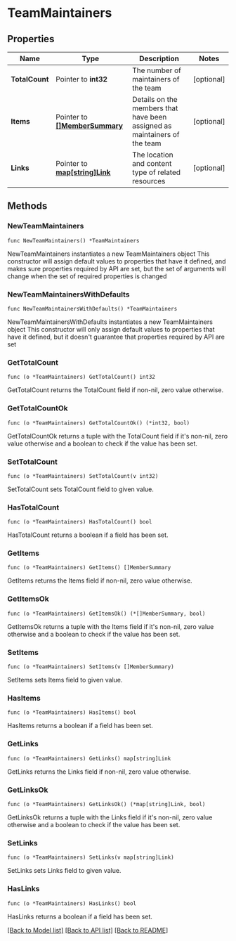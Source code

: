 # TeamMaintainers

## Properties

Name | Type | Description | Notes
------------ | ------------- | ------------- | -------------
**TotalCount** | Pointer to **int32** | The number of maintainers of the team | [optional] 
**Items** | Pointer to [**[]MemberSummary**](MemberSummary.md) | Details on the members that have been assigned as maintainers of the team | [optional] 
**Links** | Pointer to [**map[string]Link**](Link.md) | The location and content type of related resources | [optional] 

## Methods

### NewTeamMaintainers

`func NewTeamMaintainers() *TeamMaintainers`

NewTeamMaintainers instantiates a new TeamMaintainers object
This constructor will assign default values to properties that have it defined,
and makes sure properties required by API are set, but the set of arguments
will change when the set of required properties is changed

### NewTeamMaintainersWithDefaults

`func NewTeamMaintainersWithDefaults() *TeamMaintainers`

NewTeamMaintainersWithDefaults instantiates a new TeamMaintainers object
This constructor will only assign default values to properties that have it defined,
but it doesn't guarantee that properties required by API are set

### GetTotalCount

`func (o *TeamMaintainers) GetTotalCount() int32`

GetTotalCount returns the TotalCount field if non-nil, zero value otherwise.

### GetTotalCountOk

`func (o *TeamMaintainers) GetTotalCountOk() (*int32, bool)`

GetTotalCountOk returns a tuple with the TotalCount field if it's non-nil, zero value otherwise
and a boolean to check if the value has been set.

### SetTotalCount

`func (o *TeamMaintainers) SetTotalCount(v int32)`

SetTotalCount sets TotalCount field to given value.

### HasTotalCount

`func (o *TeamMaintainers) HasTotalCount() bool`

HasTotalCount returns a boolean if a field has been set.

### GetItems

`func (o *TeamMaintainers) GetItems() []MemberSummary`

GetItems returns the Items field if non-nil, zero value otherwise.

### GetItemsOk

`func (o *TeamMaintainers) GetItemsOk() (*[]MemberSummary, bool)`

GetItemsOk returns a tuple with the Items field if it's non-nil, zero value otherwise
and a boolean to check if the value has been set.

### SetItems

`func (o *TeamMaintainers) SetItems(v []MemberSummary)`

SetItems sets Items field to given value.

### HasItems

`func (o *TeamMaintainers) HasItems() bool`

HasItems returns a boolean if a field has been set.

### GetLinks

`func (o *TeamMaintainers) GetLinks() map[string]Link`

GetLinks returns the Links field if non-nil, zero value otherwise.

### GetLinksOk

`func (o *TeamMaintainers) GetLinksOk() (*map[string]Link, bool)`

GetLinksOk returns a tuple with the Links field if it's non-nil, zero value otherwise
and a boolean to check if the value has been set.

### SetLinks

`func (o *TeamMaintainers) SetLinks(v map[string]Link)`

SetLinks sets Links field to given value.

### HasLinks

`func (o *TeamMaintainers) HasLinks() bool`

HasLinks returns a boolean if a field has been set.


[[Back to Model list]](../README.md#documentation-for-models) [[Back to API list]](../README.md#documentation-for-api-endpoints) [[Back to README]](../README.md)


